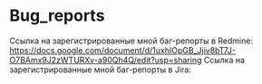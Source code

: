 # Bug_reports
Ссылка на зарегистрированные мной баг-репорты в Redmine: https://docs.google.com/document/d/1uxhIOpGB_Jjiv8bT7J-O7BAmx9J2zWTURXv-a90Qh4Q/edit?usp=sharing
Ссылка на зарегистрированные мной баг-репорты в Jira:  
